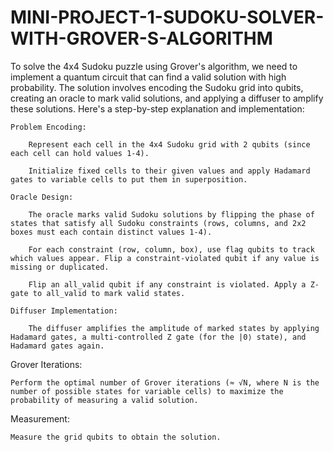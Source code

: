 # MINI-PROJECT-1-SUDOKU-SOLVER-WITH-GROVER-S-ALGORITHM
To solve the 4x4 Sudoku puzzle using Grover's algorithm, we need to implement a quantum circuit that can find a valid solution with high probability. The solution involves encoding the Sudoku grid into qubits, creating an oracle to mark valid solutions, and applying a diffuser to amplify these solutions. Here's a step-by-step explanation and implementation:

    Problem Encoding:

        Represent each cell in the 4x4 Sudoku grid with 2 qubits (since each cell can hold values 1-4).

        Initialize fixed cells to their given values and apply Hadamard gates to variable cells to put them in superposition.

    Oracle Design:

        The oracle marks valid Sudoku solutions by flipping the phase of states that satisfy all Sudoku constraints (rows, columns, and 2x2 boxes must each contain distinct values 1-4).

        For each constraint (row, column, box), use flag qubits to track which values appear. Flip a constraint-violated qubit if any value is missing or duplicated.

        Flip an all_valid qubit if any constraint is violated. Apply a Z-gate to all_valid to mark valid states.

    Diffuser Implementation:

        The diffuser amplifies the amplitude of marked states by applying Hadamard gates, a multi-controlled Z gate (for the |0⟩ state), and Hadamard gates again.

Grover Iterations:

    Perform the optimal number of Grover iterations (≈ √N, where N is the number of possible states for variable cells) to maximize the probability of measuring a valid solution.

Measurement:

    Measure the grid qubits to obtain the solution.
